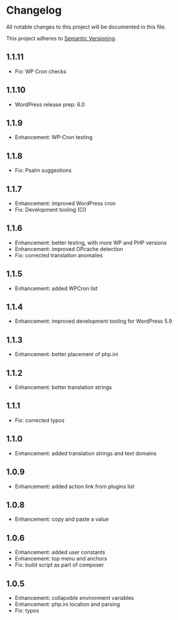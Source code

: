 # Changelog #

All notable changes to this project will be documented in this file.

This project adheres to [Semantic Versioning](http://semver.org/).

## 1.1.11 ##
* Fix: WP Cron checks

## 1.1.10 ##
* WordPress release prep: 6.0

## 1.1.9 ##
* Enhancement: WP-Cron testing

## 1.1.8 ##
* Fix: Psalm suggestions

## 1.1.7 ##
* Enhancement: improved WordPress cron
* Fix: Development tooling (CI)

## 1.1.6 ##
* Enhancement: better testing, with more WP and PHP versions
* Enhancement: improved OPcache detection
* Fix: corrected translation anomalies

## 1.1.5 ##
* Enhancement: added WPCron list

## 1.1.4 ##
* Enhancement: improved development tooling for WordPress 5.9

## 1.1.3 ##
* Enhancement: better placement of php.ini

## 1.1.2 ##
* Enhancement: better translation strings

## 1.1.1 ##
* Fix: corrected typos

## 1.1.0 ##
* Enhancement: added translation strings and text domains

## 1.0.9 ##
* Enhancement: added action link from plugins list

## 1.0.8 ##
* Enhancement: copy and paste a value

## 1.0.6 ##
* Enhancement: added user constants
* Enhancement: top menu and anchors
* Fix: build script as part of composer

## 1.0.5 ##
* Enhancement: collapsible environment variables
* Enhancement: php.ini location and parsing
* Fix: typos
